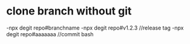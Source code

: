 # clone branch without git
-npx degit repo#branchname
-npx degit repo#v1.2.3 //release tag
-npx degit repo#aaaaaaa //commit bash
